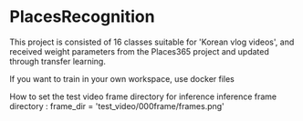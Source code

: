 # PlacesRecognition

This project is consisted of 16 classes suitable for 'Korean vlog videos', and received weight parameters from the Places365 project and updated through transfer learning.

If you want to train in your own workspace, use docker files

How to set the test video frame directory for inference
inference frame directory : frame_dir = 'test_video/000frame/frames.png'

